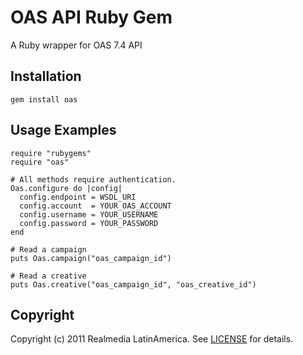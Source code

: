 OAS API Ruby Gem
====================
A Ruby wrapper for OAS 7.4 API

Installation
------------
    gem install oas

Usage Examples
--------------
    require "rubygems"
    require "oas"

    # All methods require authentication.
    Oas.configure do |config|
      config.endpoint = WSDL_URI
      config.account  = YOUR_OAS_ACCOUNT
      config.username = YOUR_USERNAME
      config.password = YOUR_PASSWORD
    end

    # Read a campaign
    puts Oas.campaign("oas_campaign_id")

    # Read a creative
    puts Oas.creative("oas_campaign_id", "oas_creative_id")

Copyright
---------
Copyright (c) 2011 Realmedia LatinAmerica.
See [LICENSE](https://github.com/realmedia/oas/blob/master/LICENSE) for details.
